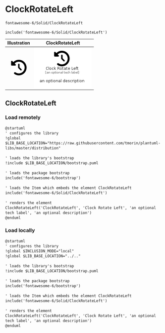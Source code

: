 # ClockRotateLeft


```text
fontawesome-6/Solid/ClockRotateLeft
```

```text
include('fontawesome-6/Solid/ClockRotateLeft')
```



| Illustration | ClockRotateLeft |
| :---: | :---: |
| ![illustration for Illustration](../../fontawesome-6/Solid/ClockRotateLeft.png) | ![illustration for ClockRotateLeft](../../fontawesome-6/Solid/ClockRotateLeft.Local.png) |




## ClockRotateLeft

### Load remotely
```plantuml
@startuml
' configures the library
!global $LIB_BASE_LOCATION="https://raw.githubusercontent.com/tmorin/plantuml-libs/master/distribution"

' loads the library's bootstrap
!include $LIB_BASE_LOCATION/bootstrap.puml

' loads the package bootstrap
include('fontawesome-6/bootstrap')

' loads the Item which embeds the element ClockRotateLeft
include('fontawesome-6/Solid/ClockRotateLeft')

' renders the element
ClockRotateLeft('ClockRotateLeft', 'Clock Rotate Left', 'an optional tech label', 'an optional description')
@enduml
```

### Load locally
```plantuml
@startuml
' configures the library
!global $INCLUSION_MODE="local"
!global $LIB_BASE_LOCATION="../.."

' loads the library's bootstrap
!include $LIB_BASE_LOCATION/bootstrap.puml

' loads the package bootstrap
include('fontawesome-6/bootstrap')

' loads the Item which embeds the element ClockRotateLeft
include('fontawesome-6/Solid/ClockRotateLeft')

' renders the element
ClockRotateLeft('ClockRotateLeft', 'Clock Rotate Left', 'an optional tech label', 'an optional description')
@enduml
```

